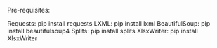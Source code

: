 Pre-requisites:

Requests: pip install requests
LXML: pip install lxml
BeautifulSoup: pip install beautifulsoup4
Splits: pip install splits
XlsxWriter: pip install XlsxWriter
